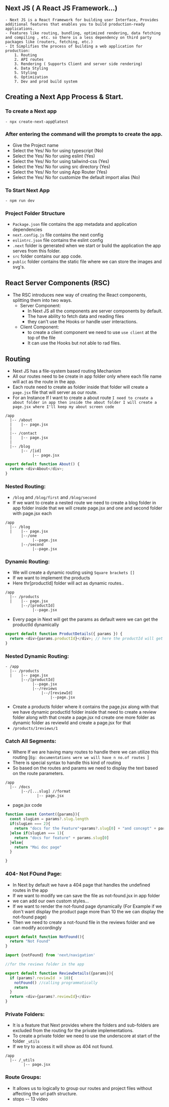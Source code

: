 ## Next JS ( A React JS Framework...)

    - Next JS is a React Framework for building user Interface, Provides additional features that enables you to build production-ready applications.
    - Features like routing, bundling, optimized rendering, data fetching and compiling , etc. so there is a less dependency on third party packages like (routers, fetching, etc.)
    - It Simplifies the process of building a web application for production:
        1. Routing
        2. API routes
        3. Rendering ( Supports Client and server side rendering)
        4. Data Styling
        5. Styling
        6. Optimization
        7. Dev and prod build system

## Creating a Next App Process & Start.

### To create a Next app

    - npx create-next-app@latest

### After entering the command will the prompts to create the app.

- Give the Project name
- Select the Yes/ No for using typescript (No)
- Select the Yes/ No for using eslint (Yes)
- Select the Yes/ No for using tailwind-css (Yes)
- Select the Yes/ No for using src directory (Yes)
- Select the Yes/ No for using App Router (Yes)
- Select the Yes/ No for customize the default import alias (No)

### To Start Next App

    - npm run dev

### Project Folder Structure

- `Package.json` file contains the app metadata and application dependencies
- `next.config.js` file contains the next config
- `eslintrc.json` file contains the eslint config
- `.next` folder is generated when we start or build the application the app serves from this folder.
- `src` folder contains our app code.
- `public` folder contains the static file where we can store the images and svg's.

## React Server Components (RSC)

- The RSC introduces new way of creating the React components, splitting them into two ways.
  - Server Component:
    - In Next JS all the components are server components by default.
    - The have ability to fetch data and reading files
    - they can't use the Hooks or handle user interactions.
  - Client Component:
    - to create a client component we need to use `use client` at the top of the file
    - It can use the Hooks but not able to rad files.

## Routing

- Next JS has a file-system based routing Mechanism
- All our routes need to be create in app folder only where each file name will act as the route in the app.
- Each route need to create as folder inside that folder will create a `page.jsx` file that will server as our route.
- For an Instance If I want to create a about route `I need to create a about folder in app then inside the about folder I will create a page.jsx where I'll keep my about screen code`

```
/app
  |-- /about
  |    |-- page.jsx
  |
  |-- /contact
  |    |-- page.jsx
  |
  |-- /blog
       |-- /[id]
            |-- page.jsx
```

```javascript
export default function About() {
  return <div>About</div>;
}
```

### Nested Routing:

- `/blog` and `/blog/first` and `/blog/second`
- If we want to create a nested route we need to create a blog folder in app folder inside that we will create page.jsx and one and second folder with page.jsx each

```
/app
  |-- /blog
  |    |-- page.jsx
       |--/one
            |--page.jsx
       |--/second
            |--page.jsx
```

### Dynamic Routing:

- We will create a dynamic routing using `Square brackets []`
- If we want to implement the products
- Here thr[productId] folder will act as dynamic routes..

```
/app
  |-- /products
  |    |-- page.jsx
       |--/[productId]
            |--page.jsx
```

- Every page in Next will get the params as default were we can get the productId dynamically

```javascript
export default function ProductDetails({ params }) {
  return <div>{params.productId}</div>; // here the productId will get dynamically based on the route
}
```

### Nested Dynamic Routing:

```
- /app
  |-- /products
  |    |-- page.jsx
       |--/[productId]
            |--page.jsx
            |--/reviews
                |--/[reviewId]
                    |--page.jsx
```

- Create a products folder where it contains the page.jsx along with that we have dynamic productId folder inside that need to create a review folder along with that create a page.jsx nd create one more folder as dynamic folder as reviewId and create a page.jsx for that
- `/products/1reviews/1`

### Catch All Segments:

- Where If we are having many routes to handle there we can utilize this routing [`Eg: documentations were we will have n no.of routes `]
- There is special syntax to handle this kind of routing
- So based on the routes and params we need to display the text based on the route parameters.

```
/app
  |-- /docs
       |--/[...slug] //format
              |-- page.jsx
```

- page.jsx code

```javascript
function const Content({params}){
  const slugLen = params?.slug.length
  if(slugLen === 2){
    return "docs for the Feature"+params?.slug[0] + "and concept" + params.slug[1]
  }else if(slugLen === 1){
    return "docs for feature" + params.slug[0]
  }else{
    return "Mai doc page"
  }

}
```
### 404- Not FOund Page:
- In Next by default we have a 404 page that handles the undefined routes in the app 
- If we want to modify we can save the file as not-found.jsx in app folder
- we can add our own custom styles...
- If we want to render the not-found page dynamically (For Example if we don't want display the product page more than 10 the we can display the not-found page)
- Then we need to create a not-found file in the reviews folder and we can modify accordingly

```javascript
export default function NotFound(){
  return "Not Found"
}
```

```javascript
import {notFound} from 'next/navigation'

//for the reviews folder in the app

export default function ReviewDetails({params}){
  if (params?.reviewId  > 10){
    notFound() //calling programmatically
    return 
  }
  return <div>{params?.reviewId}</div>
}

```

### Private Folders:
- It is a feature that Next provides where the folders and sub-folders are excluded from the routing for the private implementations.
- To create a private folder we need to use the underscore at start of the folder `_utils`
- If we try to access it will show as 404 not found.

```
/app
  |-- /_utils
        |-- page.jsx
```
### Route Groups:
- It allows us to logically to group our routes and project files without affecting the url path structure.
- stops -- 13 video
